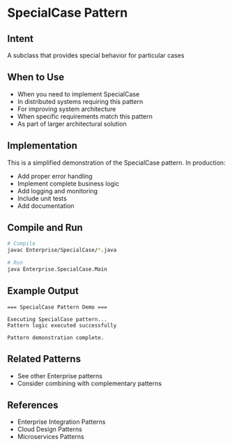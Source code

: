 # SpecialCase Pattern

## Intent
A subclass that provides special behavior for particular cases

## When to Use
- When you need to implement SpecialCase
- In distributed systems requiring this pattern
- For improving system architecture
- When specific requirements match this pattern
- As part of larger architectural solution

## Implementation
This is a simplified demonstration of the SpecialCase pattern. In production:
- Add proper error handling
- Implement complete business logic
- Add logging and monitoring
- Include unit tests
- Add documentation

## Compile and Run
```bash
# Compile
javac Enterprise/SpecialCase/*.java

# Run
java Enterprise.SpecialCase.Main
```

## Example Output
```
=== SpecialCase Pattern Demo ===

Executing SpecialCase pattern...
Pattern logic executed successfully

Pattern demonstration complete.
```

## Related Patterns
- See other Enterprise patterns
- Consider combining with complementary patterns

## References
- Enterprise Integration Patterns
- Cloud Design Patterns
- Microservices Patterns
